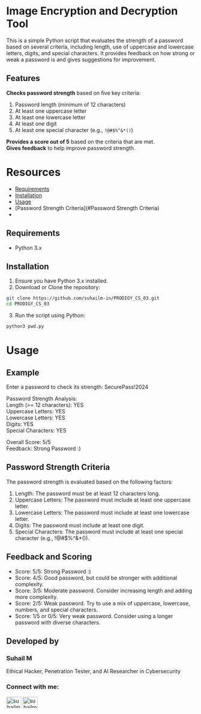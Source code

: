 # Image Encryption and Decryption Tool

This is a simple Python script that evaluates the strength of a password based on several criteria, including length, use of uppercase and lowercase letters, digits, and special characters. It provides feedback on how strong or weak a password is and gives suggestions for improvement.

## Features

**Checks password strength** based on five key criteria:

1. Password length (minimum of 12 characters)
2. At least one uppercase letter
3. At least one lowercase letter
4. At least one digit
5. At least one special character (e.g., `!@#$%^&*()`)

**Provides a score out of 5** based on the criteria that are met. </br>
**Gives feedback** to help improve password strength.
     
# Resources
- [Requirements](#requirements)
- [Installation](#installation)
- [Usage](#usage)
- [Password Strength Criteria](#Password Strength Criteria)
- 


## Requirements

- Python 3.x

## Installation

1. Ensure you have Python 3.x installed.
2. Download or Clone the repository:
```bash
git clone https://github.com/suhailm-in/PRODIGY_CS_03.git
cd PRODIGY_CS_03
```
3. Run the script using Python:
```bash
python3 pwd.py
```

# Usage

## Example

Enter a password to check its strength: SecurePass!2024

Password Strength Analysis: </br>
Length (>= 12 characters): YES </br>
Uppercase Letters: YES </br>
Lowercase Letters: YES </br>
Digits: YES </br>
Special Characters: YES </br>

Overall Score: 5/5 </br>
Feedback: Strong Password :) </br>

## Password Strength Criteria

The password strength is evaluated based on the following factors:

1. Length: The password must be at least 12 characters long.
2. Uppercase Letters: The password must include at least one uppercase letter.
3. Lowercase Letters: The password must include at least one lowercase letter.
4. Digits: The password must include at least one digit.
5. Special Characters: The password must include at least one special character (e.g., !@#$%^&*()).

## Feedback and Scoring

- Score: 5/5: Strong Password :)
- Score: 4/5: Good password, but could be stronger with additional complexity.
- Score: 3/5: Moderate password. Consider increasing length and adding more complexity.
- Score: 2/5: Weak password. Try to use a mix of uppercase, lowercase, numbers, and special characters.
- Score: 1/5 or 0/5: Very weak password. Consider using a longer password with diverse characters.




## Developed by
### Suhail M 
Ethical Hacker, Penetration Tester, and AI Researcher in Cybersecurity
<h3 align="left">Connect with me:</h3>
<p align="left">
<a href="https://twitter.com/suhailm_in" target="blank"><img align="center" src="https://raw.githubusercontent.com/rahuldkjain/github-profile-readme-generator/master/src/images/icons/Social/twitter.svg" alt="suhailm_online" height="30" width="40" /></a>
<a href="https://linkedin.com/in/suhailm-in" target="blank"><img align="center" src="https://raw.githubusercontent.com/rahuldkjain/github-profile-readme-generator/master/src/images/icons/Social/linked-in-alt.svg" alt="suhailm-online" height="30" width="40" /></a></p>





